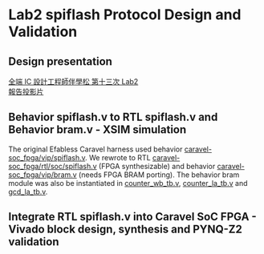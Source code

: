 # Lab2 spiflash Protocol Design and Validation
## Design presentation
[全端 IC 設計工程師伴學松 第十三次 Lab2](https://youtu.be/WFnW_dvzIE8)  
[報告投影片](https://github.com/bol-edu/caravel-soc_fpga-lab/blob/main/lab2/doc/SPI_Device_Simulation.pptx)

## Behavior spiflash.v to RTL spiflash.v and Behavior bram.v - XSIM simulation
The original Efabless Caravel harness used behavior [caravel-soc_fpga/vip/spiflash.v](https://github.com/bol-edu/caravel-soc_fpga/blob/main/vip/spiflash.v). We rewrote to RTL [caravel-soc_fpga/rtl/soc/spiflash.v](https://github.com/bol-edu/caravel-soc_fpga/blob/main/rtl/soc/spiflash.v) (FPGA synthesizable) and behavior [caravel-soc_fpga/vip/bram.v](https://github.com/bol-edu/caravel-soc_fpga/blob/main/vip/bram.v) (needs FPGA BRAM porting). The behavior bram module was also be instantiated in [counter_wb_tb.v](https://github.com/bol-edu/caravel-soc_fpga/blob/main/testbench/counter_wb/counter_wb_tb.v), [counter_la_tb.v](https://github.com/bol-edu/caravel-soc_fpga/blob/main/testbench/counter_la/counter_la_tb.v) and [gcd_la_tb.v](https://github.com/bol-edu/caravel-soc_fpga/blob/main/testbench/gcd_la/gcd_la_tb.v).

## Integrate RTL spiflash.v into Caravel SoC FPGA - Vivado block design, synthesis and PYNQ-Z2 validation
